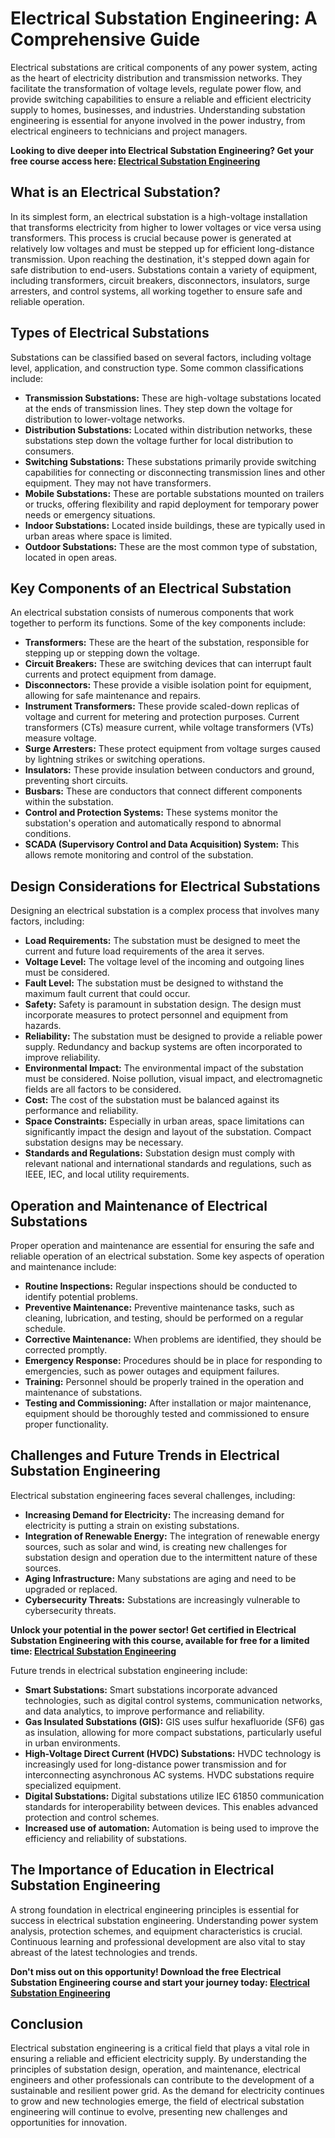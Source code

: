 # Electrical Substation Engineering: A Comprehensive Guide

Electrical substations are critical components of any power system, acting as the heart of electricity distribution and transmission networks. They facilitate the transformation of voltage levels, regulate power flow, and provide switching capabilities to ensure a reliable and efficient electricity supply to homes, businesses, and industries. Understanding substation engineering is essential for anyone involved in the power industry, from electrical engineers to technicians and project managers.

**Looking to dive deeper into Electrical Substation Engineering?  Get your free course access here: [Electrical Substation Engineering](https://udemywork.com/electrical-substation-engineering)**

## What is an Electrical Substation?

In its simplest form, an electrical substation is a high-voltage installation that transforms electricity from higher to lower voltages or vice versa using transformers. This process is crucial because power is generated at relatively low voltages and must be stepped up for efficient long-distance transmission. Upon reaching the destination, it's stepped down again for safe distribution to end-users. Substations contain a variety of equipment, including transformers, circuit breakers, disconnectors, insulators, surge arresters, and control systems, all working together to ensure safe and reliable operation.

## Types of Electrical Substations

Substations can be classified based on several factors, including voltage level, application, and construction type. Some common classifications include:

*   **Transmission Substations:** These are high-voltage substations located at the ends of transmission lines. They step down the voltage for distribution to lower-voltage networks.
*   **Distribution Substations:** Located within distribution networks, these substations step down the voltage further for local distribution to consumers.
*   **Switching Substations:** These substations primarily provide switching capabilities for connecting or disconnecting transmission lines and other equipment. They may not have transformers.
*   **Mobile Substations:** These are portable substations mounted on trailers or trucks, offering flexibility and rapid deployment for temporary power needs or emergency situations.
*   **Indoor Substations:** Located inside buildings, these are typically used in urban areas where space is limited.
*   **Outdoor Substations:** These are the most common type of substation, located in open areas.

## Key Components of an Electrical Substation

An electrical substation consists of numerous components that work together to perform its functions. Some of the key components include:

*   **Transformers:** These are the heart of the substation, responsible for stepping up or stepping down the voltage.
*   **Circuit Breakers:** These are switching devices that can interrupt fault currents and protect equipment from damage.
*   **Disconnectors:** These provide a visible isolation point for equipment, allowing for safe maintenance and repairs.
*   **Instrument Transformers:** These provide scaled-down replicas of voltage and current for metering and protection purposes. Current transformers (CTs) measure current, while voltage transformers (VTs) measure voltage.
*   **Surge Arresters:** These protect equipment from voltage surges caused by lightning strikes or switching operations.
*   **Insulators:** These provide insulation between conductors and ground, preventing short circuits.
*   **Busbars:** These are conductors that connect different components within the substation.
*   **Control and Protection Systems:** These systems monitor the substation's operation and automatically respond to abnormal conditions.
*   **SCADA (Supervisory Control and Data Acquisition) System:**  This allows remote monitoring and control of the substation.

## Design Considerations for Electrical Substations

Designing an electrical substation is a complex process that involves many factors, including:

*   **Load Requirements:** The substation must be designed to meet the current and future load requirements of the area it serves.
*   **Voltage Level:** The voltage level of the incoming and outgoing lines must be considered.
*   **Fault Level:** The substation must be designed to withstand the maximum fault current that could occur.
*   **Safety:** Safety is paramount in substation design. The design must incorporate measures to protect personnel and equipment from hazards.
*   **Reliability:** The substation must be designed to provide a reliable power supply. Redundancy and backup systems are often incorporated to improve reliability.
*   **Environmental Impact:** The environmental impact of the substation must be considered. Noise pollution, visual impact, and electromagnetic fields are all factors to be considered.
*   **Cost:** The cost of the substation must be balanced against its performance and reliability.
*   **Space Constraints:**  Especially in urban areas, space limitations can significantly impact the design and layout of the substation.  Compact substation designs may be necessary.
*   **Standards and Regulations:**  Substation design must comply with relevant national and international standards and regulations, such as IEEE, IEC, and local utility requirements.

## Operation and Maintenance of Electrical Substations

Proper operation and maintenance are essential for ensuring the safe and reliable operation of an electrical substation. Some key aspects of operation and maintenance include:

*   **Routine Inspections:** Regular inspections should be conducted to identify potential problems.
*   **Preventive Maintenance:** Preventive maintenance tasks, such as cleaning, lubrication, and testing, should be performed on a regular schedule.
*   **Corrective Maintenance:** When problems are identified, they should be corrected promptly.
*   **Emergency Response:** Procedures should be in place for responding to emergencies, such as power outages and equipment failures.
*   **Training:** Personnel should be properly trained in the operation and maintenance of substations.
*   **Testing and Commissioning:**  After installation or major maintenance, equipment should be thoroughly tested and commissioned to ensure proper functionality.

## Challenges and Future Trends in Electrical Substation Engineering

Electrical substation engineering faces several challenges, including:

*   **Increasing Demand for Electricity:** The increasing demand for electricity is putting a strain on existing substations.
*   **Integration of Renewable Energy:** The integration of renewable energy sources, such as solar and wind, is creating new challenges for substation design and operation due to the intermittent nature of these sources.
*   **Aging Infrastructure:** Many substations are aging and need to be upgraded or replaced.
*   **Cybersecurity Threats:** Substations are increasingly vulnerable to cybersecurity threats.

**Unlock your potential in the power sector! Get certified in Electrical Substation Engineering with this course, available for free for a limited time: [Electrical Substation Engineering](https://udemywork.com/electrical-substation-engineering)**

Future trends in electrical substation engineering include:

*   **Smart Substations:** Smart substations incorporate advanced technologies, such as digital control systems, communication networks, and data analytics, to improve performance and reliability.
*   **Gas Insulated Substations (GIS):** GIS uses sulfur hexafluoride (SF6) gas as insulation, allowing for more compact substations, particularly useful in urban environments.
*   **High-Voltage Direct Current (HVDC) Substations:**  HVDC technology is increasingly used for long-distance power transmission and for interconnecting asynchronous AC systems. HVDC substations require specialized equipment.
*   **Digital Substations:** Digital substations utilize IEC 61850 communication standards for interoperability between devices. This enables advanced protection and control schemes.
*   **Increased use of automation:** Automation is being used to improve the efficiency and reliability of substations.

## The Importance of Education in Electrical Substation Engineering

A strong foundation in electrical engineering principles is essential for success in electrical substation engineering. Understanding power system analysis, protection schemes, and equipment characteristics is crucial. Continuous learning and professional development are also vital to stay abreast of the latest technologies and trends.

**Don't miss out on this opportunity! Download the free Electrical Substation Engineering course and start your journey today: [Electrical Substation Engineering](https://udemywork.com/electrical-substation-engineering)**

## Conclusion

Electrical substation engineering is a critical field that plays a vital role in ensuring a reliable and efficient electricity supply.  By understanding the principles of substation design, operation, and maintenance, electrical engineers and other professionals can contribute to the development of a sustainable and resilient power grid. As the demand for electricity continues to grow and new technologies emerge, the field of electrical substation engineering will continue to evolve, presenting new challenges and opportunities for innovation.
